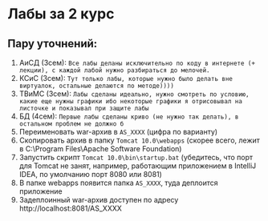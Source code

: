 # Лабы за 2 курс
## Пару уточнений:
1. АиСД (3сем): `Все лабы деланы исключительно по коду в интернете (+ лекции), с каждой лабой нужно разбираться до мелочей.`
2. КСиС (3сем): `Тут только лабы, которые нужно было делать вне виртуалок, остальные делаются по методе))))`
3. ТВиМС (3сем): `Лабы сделаны идеально, нужно смотреть по условию, какие еще нужны графики
 	ибо некоторые графики я отрисовывал на листочке и показывал при защите лабы`
4. БД (4сем): `Первые лабы сделаны криво (не нужно так делать), в остальном проблем не должно б`
5. Переименовать war-архив в `AS_XXXX` (цифра по варианту)
6. Скопировать архив в папку `Tomcat 10.0\webapps` (скорее всего, лежит в C:\Program Files\Apache Software Foundation)
7. Запустить скрипт `Tomcat 10.0\bin\startup.bat` (убедитесь, что порт для Tomcat не занят, например, работающим приложением в IntelliJ IDEA, по умолчанию порт 8080 или 8081)
8. В папке webapps появится папка `AS_XXXX`, туда деплоится приложение
9. Задеплоинный war-архив доступен по адресу http://localhost:8081/AS_XXXX